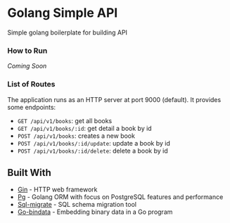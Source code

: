 # Golang Simple API

Simple golang boilerplate for building API

### How to Run

_Coming Soon_

### List of Routes

The application runs as an HTTP server at port 9000 (default). It provides some endpoints:

* `GET /api/v1/books`: get all books
* `GET /api/v1/books/:id`: get detail a book by id
* `POST /api/v1/books`: creates a new book
* `POST /api/v1/books/:id/update`: update a book by id
* `POST /api/v1/books/:id/delete`: delete a book by id

## Built With

* [Gin](https://github.com/gin-gonic/gin) - HTTP web framework
* [Pg](https://github.com/go-pg/pg) - Golang ORM with focus on PostgreSQL features and performance
* [Sql-migrate](https://github.com/rubenv/sql-migrate) - SQL schema migration tool
* [Go-bindata](https://github.com/shuLhan/go-bindata) - Embedding binary data in a Go program
